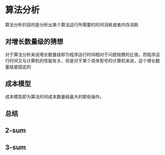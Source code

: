 # 算法分析

算法分析的目的是分析出某个算法运行所需要的时间消耗或者内存消耗

## 对增长数量级的猜想

对于算法分析来说增长数量级即为程序运行时间相对于问题规模的比值，而程序运行时间又与计算机的性能有关，但是对于某个具体型号的计算机来说，这个增长数量级是固定的  

## 成本模型

成本模型即为算法时间成本数量级最大的那些操作。  

## 总结

## 2-sum

## 3-sum